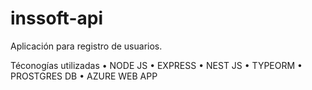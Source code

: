 # inssoft-api

Aplicación para registro de usuarios.

Téconogías utilizadas
• NODE JS
• EXPRESS
• NEST JS
• TYPEORM
• PROSTGRES DB
• AZURE WEB APP
